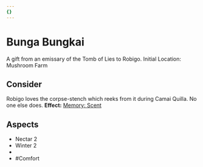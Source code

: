```yaml
---
{}
---
```

# Bunga Bungkai
A gift from an emissary of the Tomb of Lies to Robigo. 
Initial Location: Mushroom Farm
## Consider
Robigo loves the corpse-stench which reeks from it during Camai Quilla. No one else does. 
**Effect:** [Memory: Scent](https://uadaf.theevilroot.xyz/rowenarium/search?keywords=treasury)
## Aspects
- Nectar 2
- Winter 2
- 
- #Comfort